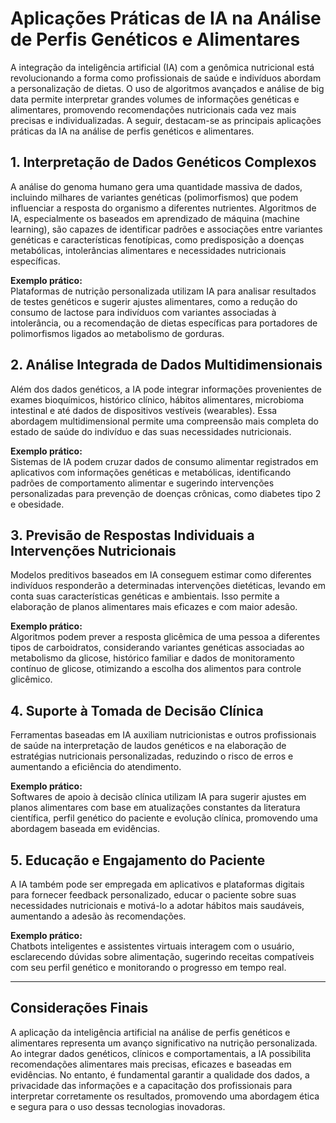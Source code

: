 # Aplicações Práticas de IA na Análise de Perfis Genéticos e Alimentares

A integração da inteligência artificial (IA) com a genômica nutricional está revolucionando a forma como profissionais de saúde e indivíduos abordam a personalização de dietas. O uso de algoritmos avançados e análise de big data permite interpretar grandes volumes de informações genéticas e alimentares, promovendo recomendações nutricionais cada vez mais precisas e individualizadas. A seguir, destacam-se as principais aplicações práticas da IA na análise de perfis genéticos e alimentares.

## 1. Interpretação de Dados Genéticos Complexos

A análise do genoma humano gera uma quantidade massiva de dados, incluindo milhares de variantes genéticas (polimorfismos) que podem influenciar a resposta do organismo a diferentes nutrientes. Algoritmos de IA, especialmente os baseados em aprendizado de máquina (machine learning), são capazes de identificar padrões e associações entre variantes genéticas e características fenotípicas, como predisposição a doenças metabólicas, intolerâncias alimentares e necessidades nutricionais específicas.

**Exemplo prático:**  
Plataformas de nutrição personalizada utilizam IA para analisar resultados de testes genéticos e sugerir ajustes alimentares, como a redução do consumo de lactose para indivíduos com variantes associadas à intolerância, ou a recomendação de dietas específicas para portadores de polimorfismos ligados ao metabolismo de gorduras.

## 2. Análise Integrada de Dados Multidimensionais

Além dos dados genéticos, a IA pode integrar informações provenientes de exames bioquímicos, histórico clínico, hábitos alimentares, microbioma intestinal e até dados de dispositivos vestíveis (wearables). Essa abordagem multidimensional permite uma compreensão mais completa do estado de saúde do indivíduo e das suas necessidades nutricionais.

**Exemplo prático:**  
Sistemas de IA podem cruzar dados de consumo alimentar registrados em aplicativos com informações genéticas e metabólicas, identificando padrões de comportamento alimentar e sugerindo intervenções personalizadas para prevenção de doenças crônicas, como diabetes tipo 2 e obesidade.

## 3. Previsão de Respostas Individuais a Intervenções Nutricionais

Modelos preditivos baseados em IA conseguem estimar como diferentes indivíduos responderão a determinadas intervenções dietéticas, levando em conta suas características genéticas e ambientais. Isso permite a elaboração de planos alimentares mais eficazes e com maior adesão.

**Exemplo prático:**  
Algoritmos podem prever a resposta glicêmica de uma pessoa a diferentes tipos de carboidratos, considerando variantes genéticas associadas ao metabolismo da glicose, histórico familiar e dados de monitoramento contínuo de glicose, otimizando a escolha dos alimentos para controle glicêmico.

## 4. Suporte à Tomada de Decisão Clínica

Ferramentas baseadas em IA auxiliam nutricionistas e outros profissionais de saúde na interpretação de laudos genéticos e na elaboração de estratégias nutricionais personalizadas, reduzindo o risco de erros e aumentando a eficiência do atendimento.

**Exemplo prático:**  
Softwares de apoio à decisão clínica utilizam IA para sugerir ajustes em planos alimentares com base em atualizações constantes da literatura científica, perfil genético do paciente e evolução clínica, promovendo uma abordagem baseada em evidências.

## 5. Educação e Engajamento do Paciente

A IA também pode ser empregada em aplicativos e plataformas digitais para fornecer feedback personalizado, educar o paciente sobre suas necessidades nutricionais e motivá-lo a adotar hábitos mais saudáveis, aumentando a adesão às recomendações.

**Exemplo prático:**  
Chatbots inteligentes e assistentes virtuais interagem com o usuário, esclarecendo dúvidas sobre alimentação, sugerindo receitas compatíveis com seu perfil genético e monitorando o progresso em tempo real.

---

## Considerações Finais

A aplicação da inteligência artificial na análise de perfis genéticos e alimentares representa um avanço significativo na nutrição personalizada. Ao integrar dados genéticos, clínicos e comportamentais, a IA possibilita recomendações alimentares mais precisas, eficazes e baseadas em evidências. No entanto, é fundamental garantir a qualidade dos dados, a privacidade das informações e a capacitação dos profissionais para interpretar corretamente os resultados, promovendo uma abordagem ética e segura para o uso dessas tecnologias inovadoras.